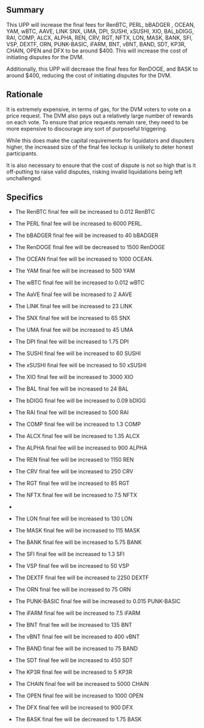 ## Summary

This UPP will increase the final fees for RenBTC, PERL, bBADGER , OCEAN, YAM, wBTC, AAVE, LINK SNX, UMA, DPI, SUSHI, xSUSHI, XIO, BAL,bDIGG, RAI, COMP, ALCX, ALPHA, REN, CRV, RGT, NFTX, LON, MASK, BANK, SFI, VSP, DEXTF, ORN, PUNK-BASIC, iFARM, BNT, vBNT, BAND, SDT, KP3R, CHAIN, OPEN and DFX  to be around $400. This will increase the cost of initiating disputes for the DVM.

Additionally, this UPP will decrease the final fees for RenDOGE, and BASK to around $400, reducing the cost of initiating disputes for the DVM.

## Rationale

It is extremely expensive, in terms of gas, for the DVM voters to vote on a price request. The DVM also pays out a relatively large number of rewards on each vote. To ensure that price requests remain rare, they need to be more expensive to discourage any sort of purposeful triggering.

While this does make the capital requirements for liquidators and disputers higher, the increased size of the final fee lockup is unlikely to deter honest participants.

It is also necessary to ensure that the cost of dispute is not so high that is it off-putting to raise valid disputes, risking invalid liquidations being left unchallenged.

## Specifics

  - The RenBTC final fee will be increased to 0.012 RenBTC
  - The PERL final fee will be increased to 6000 PERL. 
  - The bBADGER final fee will be increased to 40 bBADGER
   
  - The RenDOGE final fee will be decreased to 1500 RenDOGE
  - The OCEAN final fee will be increased to 1000 OCEAN.
  - The YAM final fee will be increased to 500 YAM
  - The wBTC final fee will be increased to 0.012 wBTC
  - The AaVE final fee will be increased to 2 AAVE
  - The LINK final fee will be increased to 23 LINK
  - The SNX final fee will be increased to 65 SNX
  - The UMA final fee will be increased to 45 UMA
  - The DPI final fee will be increased to 1.75 DPI
  - The SUSHI final fee will be increased to 60 SUSHI
  - The xSUSHI final fee will be increased to 50 xSUSHI
  - The XIO final fee will be increased to 3000 XIO
  - The BAL final fee will be increased to 24 BAL
  - The bDIGG final fee will be increased to 0.09 bDIGG
  - The RAI final fee will be increased to 500 RAI
  - The COMP final fee will be increased to 1.3 COMP
  - The ALCX final fee will be increased to 1.35 ALCX
  - The ALPHA final fee will be increased to 900 ALPHA
  - The REN final fee will be increased to 1150 REN
  - The CRV final fee will be increased to 250 CRV
  - The RGT final fee will be increased to 85 RGT
  - The NFTX final fee will be increased to 7.5 NFTX
  - 
  - The LON final fee will be increased to 130 LON
  - The MASK final fee will be increased to 115 MASK
  - The BANK final fee will be increased to 5.75 BANK
  - The SFI final fee will be increased to 1.3 SFI
  - The VSP final fee will be increased to 50 VSP
  - The DEXTF final fee will be increased to 2250 DEXTF
  - The ORN final fee will be increased to 75 ORN
  - The PUNK-BASIC final fee will be increased to 0.015 PUNK-BASIC
  - The iFARM final fee will be increased to 7.5 iFARM
  - The BNT final fee will be increased to 135 BNT
  - The vBNT final fee will be increased to 400 vBNT
  - The BAND final fee will be increased to 75 BAND
  - The SDT final fee will be increased to 450 SDT
  - The KP3R final fee will be increased to 5 KP3R
  - The CHAIN final fee will be increased to 5000 CHAIN

  - The OPEN final fee will be increased to 1000 OPEN
  - The DFX final fee will be increased to 900 DFX
  - The BASK final fee will be decreased to 1.75 BASK
